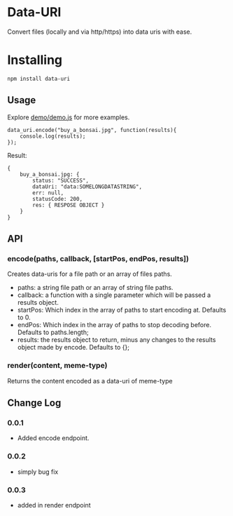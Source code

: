 # Data-URI

Convert files (locally and via http/https) into data uris with ease.

# Installing

	npm install data-uri

## Usage

Explore [demo/demo.js](https://github.com/mcwhittemore/data-uri/blob/master/demo/demo.js) for more examples.

	data_uri.encode("buy_a_bonsai.jpg", function(results){
		console.log(results);
	});

Result:

	{
		buy_a_bonsai.jpg: {
			status: "SUCCESS",
			dataUri: "data:SOMELONGDATASTRING",
			err: null,
			statusCode: 200,
			res: { RESPOSE OBJECT }
		}
	}


## API

### encode(paths, callback, [startPos, endPos, results])

Creates data-uris for a file path or an array of files paths.

* paths: a string file path or an array of string file paths.
* callback: a function with a single parameter which will be passed a results object.
* startPos: Which index in the array of paths to start encoding at. Defaults to 0.
* endPos: Which index in the array of paths to stop decoding before. Defaults to paths.length;
* results: the results object to return, minus any changes to the results object made by encode. Defaults to {};

### render(content, meme-type)

Returns the content encoded as a data-uri of meme-type

## Change Log

### 0.0.1

* Added encode endpoint.

### 0.0.2

* simply bug fix

### 0.0.3

* added in render endpoint
